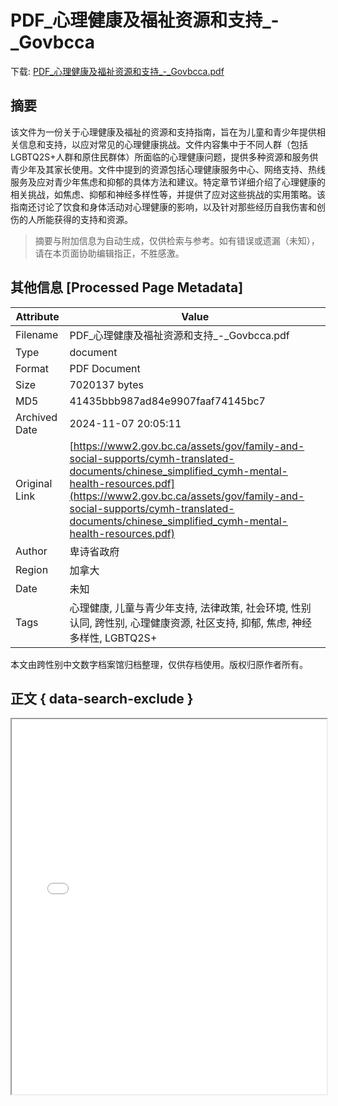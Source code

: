 # PDF_心理健康及福祉资源和支持_-_Govbcca

<!-- tcd_download_link -->
下载: <a href="../PDF_心理健康及福祉资源和支持_-_Govbcca.pdf" download>PDF_心理健康及福祉资源和支持_-_Govbcca.pdf</a>
<!-- tcd_download_link_end -->

## 摘要

<!-- tcd_abstract -->
该文件为一份关于心理健康及福祉的资源和支持指南，旨在为儿童和青少年提供相关信息和支持，以应对常见的心理健康挑战。文件内容集中于不同人群（包括LGBTQ2S+人群和原住民群体）所面临的心理健康问题，提供多种资源和服务供青少年及其家长使用。文件中提到的资源包括心理健康服务中心、网络支持、热线服务及应对青少年焦虑和抑郁的具体方法和建议。特定章节详细介绍了心理健康的相关挑战，如焦虑、抑郁和神经多样性等，并提供了应对这些挑战的实用策略。该指南还讨论了饮食和身体活动对心理健康的影响，以及针对那些经历自我伤害和创伤的人所能获得的支持和资源。

<!-- tcd_abstract_end -->

> 摘要与附加信息为自动生成，仅供检索与参考。如有错误或遗漏（未知），请在本页面协助编辑指正，不胜感激。

## 其他信息 [Processed Page Metadata]

| Attribute       | Value                                  |
|-----------------|----------------------------------------|
| Filename        | PDF_心理健康及福祉资源和支持_-_Govbcca.pdf                             |
| Type            | document                                 |
| Format          | PDF Document                               |
| Size            | 7020137 bytes                           |
| MD5             | 41435bbb987ad84e9907faaf74145bc7                                  |
| Archived Date   | 2024-11-07 20:05:11                             |
| Original Link   | [https://www2.gov.bc.ca/assets/gov/family-and-social-supports/cymh-translated-documents/chinese_simplified_cymh-mental-health-resources.pdf](https://www2.gov.bc.ca/assets/gov/family-and-social-supports/cymh-translated-documents/chinese_simplified_cymh-mental-health-resources.pdf)                         |
| Author          | 卑诗省政府                               |
| Region          | 加拿大                               |
| Date            | 未知                                 |
| Tags            | 心理健康, 儿童与青少年支持, 法律政策, 社会环境, 性别认同, 跨性别, 心理健康资源, 社区支持, 抑郁, 焦虑, 神经多样性, LGBTQ2S+                                 |

本文由跨性别中文数字档案馆归档整理，仅供存档使用。版权归原作者所有。


## 正文 { data-search-exclude }

<!-- tcd_main_text -->
<iframe src="../PDF_心理健康及福祉资源和支持_-_Govbcca.pdf" width="100%" height="600px">
    <p>无法显示PDF，请下载查看。</p>
</iframe>
<!-- tcd_main_text_end -->

